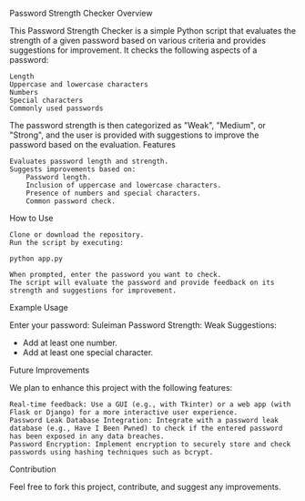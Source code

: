 Password Strength Checker
Overview

This Password Strength Checker is a simple Python script that evaluates the strength of a given password based on various criteria and provides suggestions for improvement. It checks the following aspects of a password:

    Length
    Uppercase and lowercase characters
    Numbers
    Special characters
    Commonly used passwords

The password strength is then categorized as "Weak", "Medium", or "Strong", and the user is provided with suggestions to improve the password based on the evaluation.
Features

    Evaluates password length and strength.
    Suggests improvements based on:
        Password length.
        Inclusion of uppercase and lowercase characters.
        Presence of numbers and special characters.
        Common password check.

How to Use

    Clone or download the repository.
    Run the script by executing:

    python app.py

    When prompted, enter the password you want to check.
    The script will evaluate the password and provide feedback on its strength and suggestions for improvement.

Example Usage

Enter your password: Suleiman
Password Strength: Weak
Suggestions:
- Add at least one number.
- Add at least one special character.

Future Improvements

We plan to enhance this project with the following features:

    Real-time feedback: Use a GUI (e.g., with Tkinter) or a web app (with Flask or Django) for a more interactive user experience.
    Password Leak Database Integration: Integrate with a password leak database (e.g., Have I Been Pwned) to check if the entered password has been exposed in any data breaches.
    Password Encryption: Implement encryption to securely store and check passwords using hashing techniques such as bcrypt.

Contribution

Feel free to fork this project, contribute, and suggest any improvements.
